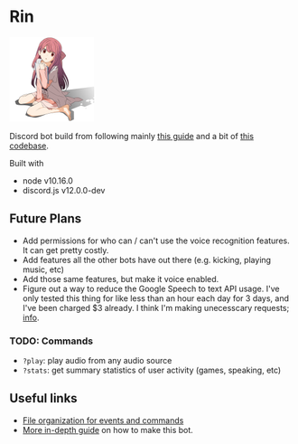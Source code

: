# Rin

![rin](img/rin.png)

Discord bot build from following mainly [this guide](https://refruity.xyz/writing-discord-bot/) and a bit of 
[this codebase](https://github.com/dtinth/discord-transcriber).

Built with

- node v10.16.0
- discord.js v12.0.0-dev

## Future Plans
- Add permissions for who can / can't use the voice recognition features. It can get pretty costly.
- Add features all the other bots have out there (e.g. kicking, playing music, etc)
- Add those same features, but make it voice enabled.
- Figure out a way to reduce the Google Speech to text API usage. I've only tested this thing for like less than an hour each day for 3 days, and I've been charged $3 already. I think I'm making unecesscary requests; [info](https://cloud.google.com/speech-to-text/docs/basics).

### TODO: Commands
- `?play`: play audio from any audio source
- `?stats`: get summary statistics of user activity (games, speaking, etc)


## Useful links
- [File organization for events and commands](https://anidiots.guide/first-bot/a-basic-command-handler)
- [More in-depth guide](http://bryngo.me/articles/2019-08/discord-bot) on how to make this bot.